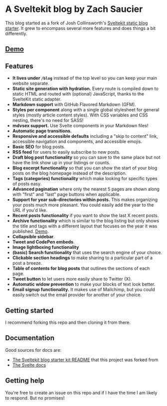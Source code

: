 # A Sveltekit blog by Zach Saucier

This blog started as a fork of Josh Collinsworth's [Sveltekit static blog starter](https://github.com/josh-collinsworth/sveltekit-blog-starter). It grew to encompass several more features and does things a bit differently.

## [Demo](https://zachsaucier.com/blog/)

## Features

- **It lives under `/blog`** instead of the top level so you can keep your main website separate.
- **Static site generation with hydration.** Every route is compiled down to static HTML and routed with (optional) JavaScript, thanks to the SvelteKit static adapter.
- **Markdown support** with GitHub Flavored Markdown (GFM).
- **Styles per component** along with a single global stylesheet for general styles (mostly article content styles). With CSS variables and CSS nesting, there's no need for SASS!
- **mdvsex support.** Use Svelte components in your Markdown files!
- **Automatic page transitions.**
- **Responsive and accessible defaults** including a "skip to content" link, accessible navigation and components, and accessible emojis.
- **Basic SEO** for blog posts.
- **RSS feed** for users to easily subscribe to new posts.
- **Draft blog post functionality** so you can save to the same place but not have the link show up in your listings or counts.
- **Blog excerpt functionality** so that you can show the start of your blog posts on the blog homepage instead of the description.
- **Tags (categories) functionality** which make looking for specific types of posts easy.
- **Advanced pagination** where only the nearest 5 pages are shown along with "first" and "last" page buttons when applicable.
- **Support for year sub-directories within posts.** This makes organizing your posts much more pleasant. You could easily add the year to the URL if you'd like.
- **Recent posts functionality** if you want to show the last X recent posts.
- **Archive functionality** which is similar to the blog listing but only shows the title and tags with a different layout that focuses on the year it was published. [Demo](https://zachsaucier.com/blog/archive/).
- **Collapsible sidebar**.
- **Tweet and CodePen embeds**.
- **Image lightboxing functionality**
- **(basic) Search functionality** that uses the search engine of your choice.
- **Clickable section headings** to make sharing to a particular part of a post a breeze.
- **Table of contents for blog posts** that outlines the sections of each page.
- **Tweet button** to let users more easily share to Twitter (X).
- **Automatic widow prevention** to make your blocks of text look better.
- **Email signup functionality.** It makes use of Mailchimp, but you could easily switch out the email provider for another of your choice.

## Getting started

I recommend forking this repo and then cloning it from there.

## Documentation

Good sources for docs are:

- [The Sveltekit blog starter kit README](https://github.com/josh-collinsworth/sveltekit-blog-starter) that this project was forked from
- [The Svelte docs](https://kit.svelte.dev/docs)

## Getting help

You're free to create an issue on this repo and if I have the time I am likely to respond. But no promises!
